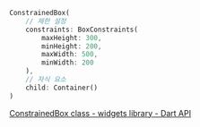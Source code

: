 ```dart
ConstrainedBox(
	// 제한 설정
	constraints: BoxConstraints(
		maxHeight: 300, 
		minHeight: 200,
		maxWidth: 500,
		minWidth: 200
	),
	// 자식 요소
	child: Container()
)
```

[ConstrainedBox class - widgets library - Dart API](https://api.flutter.dev/flutter/widgets/ConstrainedBox-class.html)
